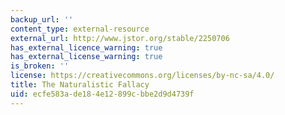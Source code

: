 ```yaml
---
backup_url: ''
content_type: external-resource
external_url: http://www.jstor.org/stable/2250706
has_external_licence_warning: true
has_external_license_warning: true
is_broken: ''
license: https://creativecommons.org/licenses/by-nc-sa/4.0/
title: The Naturalistic Fallacy
uid: ecfe583a-de18-4e12-899c-bbe2d9d4739f
---
```

